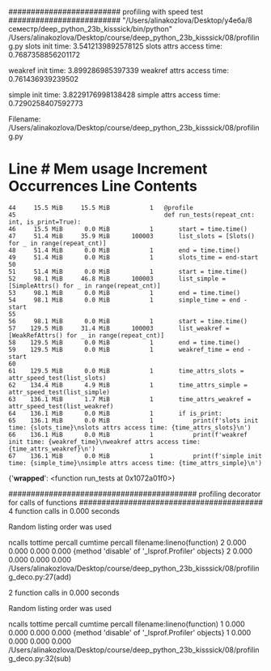 #########################
profiling with speed test
#########################
"/Users/alinakozlova/Desktop/у4еба/8 семестр/deep_python_23b_kisssick/bin/python" /Users/alinakozlova/Desktop/course/deep_python_23b_kisssick/08/profiling.py
slots init time: 3.5412139892578125
slots attrs access time: 0.7687358856201172

weakref init time: 3.899286985397339
weakref attrs access time: 0.761436939239502

simple init time: 3.8229176998138428
simple attrs access time: 0.7290258407592773

Filename: /Users/alinakozlova/Desktop/course/deep_python_23b_kisssick/08/profiling.py

Line #    Mem usage    Increment  Occurrences   Line Contents
=============================================================
    44     15.5 MiB     15.5 MiB           1   @profile
    45                                         def run_tests(repeat_cnt: int, is_print=True):
    46     15.5 MiB      0.0 MiB           1       start = time.time()
    47     51.4 MiB     35.9 MiB      100003       list_slots = [Slots() for _ in range(repeat_cnt)]
    48     51.4 MiB      0.0 MiB           1       end = time.time()
    49     51.4 MiB      0.0 MiB           1       slots_time = end-start
    50                                         
    51     51.4 MiB      0.0 MiB           1       start = time.time()
    52     98.1 MiB     46.8 MiB      100003       list_simple = [SimpleAttrs() for _ in range(repeat_cnt)]
    53     98.1 MiB      0.0 MiB           1       end = time.time()
    54     98.1 MiB      0.0 MiB           1       simple_time = end - start
    55                                         
    56     98.1 MiB      0.0 MiB           1       start = time.time()
    57    129.5 MiB     31.4 MiB      100003       list_weakref = [WeakRefAttrs() for _ in range(repeat_cnt)]
    58    129.5 MiB      0.0 MiB           1       end = time.time()
    59    129.5 MiB      0.0 MiB           1       weakref_time = end - start
    60                                         
    61    129.5 MiB      0.0 MiB           1       time_attrs_slots = attr_speed_test(list_slots)
    62    134.4 MiB      4.9 MiB           1       time_attrs_simple = attr_speed_test(list_simple)
    63    136.1 MiB      1.7 MiB           1       time_attrs_weakref = attr_speed_test(list_weakref)
    64    136.1 MiB      0.0 MiB           1       if is_print:
    65    136.1 MiB      0.0 MiB           1           print(f'slots init time: {slots_time}\nslots attrs access time: {time_attrs_slots}\n')
    66    136.1 MiB      0.0 MiB           1           print(f'weakref init time: {weakref_time}\nweakref attrs access time: {time_attrs_weakref}\n')
    67    136.1 MiB      0.0 MiB           1           print(f'simple init time: {simple_time}\nsimple attrs access time: {time_attrs_simple}\n')


{'__wrapped__': <function run_tests at 0x1072a01f0>}


##########################################
profiling decorator for calls of functions
#########################################
         4 function calls in 0.000 seconds

   Random listing order was used

   ncalls  tottime  percall  cumtime  percall filename:lineno(function)
        2    0.000    0.000    0.000    0.000 {method 'disable' of '_lsprof.Profiler' objects}
        2    0.000    0.000    0.000    0.000 /Users/alinakozlova/Desktop/course/deep_python_23b_kisssick/08/profiling_deco.py:27(add)




2 function calls in 0.000 seconds

   Random listing order was used

   ncalls  tottime  percall  cumtime  percall filename:lineno(function)
        1    0.000    0.000    0.000    0.000 {method 'disable' of '_lsprof.Profiler' objects}
        1    0.000    0.000    0.000    0.000 /Users/alinakozlova/Desktop/course/deep_python_23b_kisssick/08/profiling_deco.py:32(sub)
